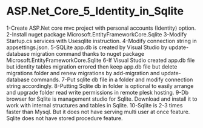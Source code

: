 # ASP.Net_Core_5_Identity_in_Sqlite
1-Create ASP.Net core mvc project with personal accounts (Identity) option.
2-Install nuget package Microsoft.EntityFrameworkCore.Sqlite
3-Modify Startup.cs services with Usesqlite instruction.
4-Modify connection string in appsettings.json.
5-SQLite app.db is created by Visual Studio by update-database migration command thanks to nuget package Microsoft.EntityFrameworkCore.Sqlite 
6-If Visual Studio created app.db file but identity tables migration errored then keep app.db file but delete migrations folder and renew migrations by add-migration and update-database commands.
7-Put sqlite db file in a folder and modify connection string accordingly. 
8-Putting Sqlite db in folder is optional to easily arrange and upgrade folder read write permissions in remote plesk hosting. 
9-Db browser for Sqlite is management studio for Sqlite. Download and install it to work with internal structures and tables in Sqlite.
10-Sqlite is 2-3 times faster than Mysql. But it does not have serving multi user at once feature. Sqlite does not have stored procedure feature.
